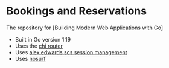 # Bookings and Reservations

The repository for [Building Modern Web Applications with Go]



- Built in Go version 1.19
- Uses the [chi router](github.com/go-chi/chi/v5)
- Uses [alex edwards scs session management](github.com/alexedwards/scs)
- Uses [nosurf](github.com/justinas/nosurf)